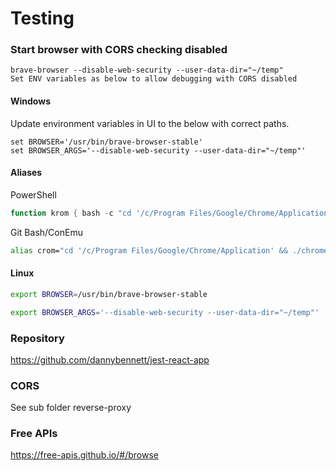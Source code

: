 # Testing


### Start browser with CORS checking disabled

```
brave-browser --disable-web-security --user-data-dir="~/temp"
Set ENV variables as below to allow debugging with CORS disabled
```

#### Windows

Update environment variables in UI to the below with correct paths.

```
set BROWSER='/usr/bin/brave-browser-stable'
set BROWSER_ARGS='--disable-web-security --user-data-dir="~/temp"'
```

#### Aliases

PowerShell

```powershell
function krom { bash -c "cd '/c/Program Files/Google/Chrome/Application' && ./chrome --disable-web-security --user-data-dir=/c/Users/dbenne6/Workspace --incognito" }
```

Git Bash/ConEmu

```bash
alias crom="cd '/c/Program Files/Google/Chrome/Application' && ./chrome --disable-web-security --user-data-dir=/c/Users/dbenne6/Workspace --incognito"
```



#### Linux

```bash
export BROWSER=/usr/bin/brave-browser-stable

export BROWSER_ARGS='--disable-web-security --user-data-dir="~/temp"'
```




### Repository

https://github.com/dannybennett/jest-react-app


### CORS

See sub folder reverse-proxy


### Free APIs

https://free-apis.github.io/#/browse